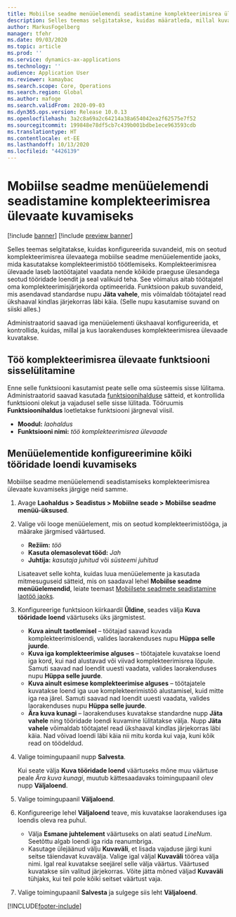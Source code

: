 ```yaml
---
title: Mobiilse seadme menüüelemendi seadistamine komplekteerimisrea ülevaate kuvamiseks
description: Selles teemas selgitatakse, kuidas määratleda, millal kuvatakse mobiilses seadmes laotööd töötlevatele laotöötajatele kõigi tööridade loend. See võimalus võib olla kasulik laotöötajatele, kes vajavad sageli ülevaadet töökäsu komplekteerimisridadest, et nad saaksid komplekteerimisjärjekorda optimeerida.
author: MarkusFogelberg
manager: tfehr
ms.date: 09/03/2020
ms.topic: article
ms.prod: ''
ms.service: dynamics-ax-applications
ms.technology: ''
audience: Application User
ms.reviewer: kamaybac
ms.search.scope: Core, Operations
ms.search.region: Global
ms.author: mafoge
ms.search.validFrom: 2020-09-03
ms.dyn365.ops.version: Release 10.0.13
ms.openlocfilehash: 3a2c8a69a2c64214a38a654042ea2f62575e7f52
ms.sourcegitcommit: 199848e78df5cb7c439b001bdbe1ece963593cdb
ms.translationtype: HT
ms.contentlocale: et-EE
ms.lasthandoff: 10/13/2020
ms.locfileid: "4426139"
---
```

# <a name="set-up-a-mobile-device-menu-item-to-provide-a-pick-line-overview"></a>Mobiilse seadme menüüelemendi seadistamine komplekteerimisrea ülevaate kuvamiseks

[!include [banner](../includes/banner.md)]
[!include [preview banner](../includes/preview-banner.md)]

Selles teemas selgitatakse, kuidas konfigureerida suvandeid, mis on seotud komplekteerimisrea ülevaatega mobiilse seadme menüüelementide jaoks, mida kasutatakse komplekteerimistöö töötlemiseks. Komplekteerimisrea ülevaade laseb laotöötajatel vaadata nende kõikide praeguse ülesandega seotud tööridade loendit ja seal valikuid teha. See võimalus aitab töötajatel oma komplekteerimisjärjekorda optimeerida. Funktsioon pakub suvandeid, mis asendavad standardse nupu **Jäta vahele**, mis võimaldab töötajatel read ükshaaval kindlas järjekorras läbi käia. (Selle nupu kasutamise suvand on siiski alles.)

Administraatorid saavad iga menüüelementi ükshaaval konfigureerida, et kontrollida, kuidas, millal ja kus laorakenduses komplekteerimisrea ülevaade kuvatakse.

## <a name="turn-on-the-work-pick-line-overview-feature"></a>Töö komplekteerimisrea ülevaate funktsiooni sisselülitamine

Enne selle funktsiooni kasutamist peate selle oma süsteemis sisse lülitama. Administraatorid saavad kasutada [funktsioonihalduse](../../fin-ops-core/fin-ops/get-started/feature-management/feature-management-overview.md) sätteid, et kontrollida funktsiooni olekut ja vajadusel selle sisse lülitada. Tööruumis **Funktsioonihaldus** loetletakse funktsiooni järgneval viisil.

- **Moodul:** _laohaldus_
- **Funktsiooni nimi:** _töö komplekteerimisrea ülevaade_

## <a name="configure-menu-items-to-show-a-list-of-all-work-lines"></a>Menüüelementide konfigureerimine kõiki tööridade loendi kuvamiseks

Mobiilse seadme menüüelemendi seadistamiseks komplekteerimisrea ülevaate kuvamiseks järgige neid samme.

1. Avage **Laohaldus \> Seadistus \> Mobiilne seade \> Mobiilse seadme menüü-üksused**.
1. Valige või looge menüüelement, mis on seotud komplekteerimistööga, ja määrake järgmised väärtused.

    - **Režiim:** *töö*
    - **Kasuta olemasolevat tööd:** *Jah*
    - **Juhtija:** *kasutaja juhitud* või *süsteemi juhitud*

    Lisateavet selle kohta, kuidas luua menüüelemente ja kasutada mitmesuguseid sätteid, mis on saadaval lehel **Mobiilse seadme menüüelemendid**, leiate teemast [Mobiilsete seadmete seadistamine laotöö jaoks](configure-mobile-devices-warehouse.md).

1. Konfigureerige funktsioon kiirkaardil **Üldine**, seades välja **Kuva tööridade loend** väärtuseks üks järgmistest.

    - **Kuva ainult taotlemisel** – töötajad saavad kuvada komplekteerimisloendi, valides laorakenduses nupu **Hüppa selle juurde**.
    - **Kuva iga komplekteerimise alguses** – töötajatele kuvatakse loend iga kord, kui nad alustavad või viivad komplekteerimisrea lõpule. Samuti saavad nad loendit uuesti vaadata, valides laorakenduses nupu **Hüppa selle juurde**.
    - **Kuva ainult esimese komplekteerimise alguses** – töötajatele kuvatakse loend iga uue komplekteerimistöö alustamisel, kuid mitte iga rea järel. Samuti saavad nad loendit uuesti vaadata, valides laorakenduses nupu **Hüppa selle juurde**.
    - **Ära kuva kunagi** – laorakenduses kuvatakse standardne nupp **Jäta vahele** ning tööridade loendi kuvamine lülitatakse välja. Nupp **Jäta vahele** võimaldab töötajatel read ükshaaval kindlas järjekorras läbi käia. Nad võivad loendi läbi käia nii mitu korda kui vaja, kuni kõik read on töödeldud.

1. Valige toimingupaanil nupp **Salvesta**.

    Kui seate välja **Kuva tööridade loend** väärtuseks mõne muu väärtuse peale *Ära kuva kunagi*, muutub kättesaadavaks toimingupaanil olev nupp **Väljaloend**.

1. Valige toimingupaanil **Väljaloend**.
1. Konfigureerige lehel **Väljaloend** teave, mis kuvatakse laorakenduses iga loendis oleva rea puhul.

    - Välja **Esmane juhtelement** väärtuseks on alati seatud *LineNum*. Seetõttu algab loendi iga rida reanumbriga.
    - Kasutage ülejäänud välju **Kuvaväli**, et lisada vajaduse järgi kuni seitse täiendavat kuvavälja. Valige igal väljal **Kuvaväli** töörea välja nimi. Igal real kuvatakse seejärel selle välja väärtus. Väärtused kuvatakse siin valitud järjekorras. Võite jätta mõned väljad **Kuvaväli** tühjaks, kui teil pole kõiki seitset väärtust vaja.

1. Valige toimingupaanil **Salvesta** ja sulgege siis leht **Väljaloend**.


[!INCLUDE[footer-include](../../includes/footer-banner.md)]